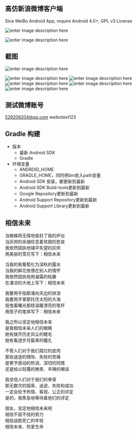 高仿新浪微博客户端
-----
Sina WeiBo Android App, require Android 4.0+, GPL v3 License

![enter image description here](https://raw.githubusercontent.com/wenmingvs/WeiBo/master/baiduYun.png)

![enter image description here](https://raw.githubusercontent.com/wenmingvs/WeiBo/master/qrcode.png)

截图
-----
![enter image description here](http://ww1.sinaimg.cn/bmiddle/691cc151gw1eztdyrb6ylg20810g2e87.gif)

![enter image description here](https://raw.githubusercontent.com/wenmingvs/WeiBo/master/screenshot1.png)
![enter image description here](https://raw.githubusercontent.com/wenmingvs/WeiBo/master/screenshot2.png)
![enter image description here](https://raw.githubusercontent.com/wenmingvs/WeiBo/master/screenshot3.png)
![enter image description here](https://raw.githubusercontent.com/wenmingvs/WeiBo/master/screenshot4.png)
![enter image description here](https://raw.githubusercontent.com/wenmingvs/WeiBo/master/screenshot5.png)


测试微博账号
------
529208204@qq.com
weibotest123


Gradle 构建
------
- 版本
	- 最新 Android SDK
	- Gradle
- 环境变量
	- ANDROID_HOME
	- GRADLE_HOME，同时把bin放入path变量
	- Android SDK 安装，都更新到最新
	- Android SDK Build-tools更新到最新
	- Google Repository更新到最新
	- Android Support Repository更新到最新
	- Android Support Library更新到最新


相信未来
-----
当蜘蛛网无情地查封了我的炉台   
当灰烬的余烟叹息着贫困的悲哀   
我依然固执地铺平失望的灰烬   
用美丽的雪花写下：相信未来   

当我的紫葡萄化为深秋的露水   
当我的鲜花依偎在别人的情怀   
我依然固执地用凝霜的枯藤   
在凄凉的大地上写下：相信未来   

我要用手指那涌向天边的排浪  
我要用手掌那托住太阳的大海  
摇曳着曙光那枝温暖漂亮的笔杆   
用孩子的笔体写下：相信未来   

我之所以坚定地相信未来  
是我相信未来人们的眼睛  
她有拨开历史风尘的睫毛  
她有看透岁月篇章的瞳孔  

不管人们对于我们腐烂的皮肉  
那些迷途的惆怅、失败的苦痛  
是寄予感动的热泪、深切的同情   
还是给以轻蔑的微笑、辛辣的嘲讽   

我坚信人们对于我们的脊骨  
那无数次的探索、迷途、失败和成功   
一定会给予热情、客观、公正的评定   
是的，我焦急地等待着他们的评定  

朋友，坚定地相信未来吧  
相信不屈不挠的努力  
相信战胜死亡的年轻  
相信未来、热爱生命  

